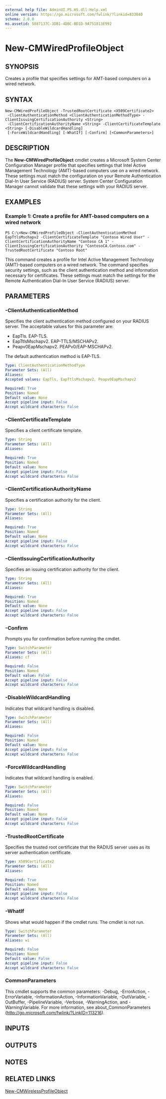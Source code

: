 ```yaml
---
external help file: AdminUI.PS.HS.dll-Help.xml
online version: https://go.microsoft.com/fwlink/?linkid=833840
schema: 2.0.0
ms.assetid: 5887137C-3DB1-4DBC-BD1D-9A751813E992
---
```


# New-CMWiredProfileObject

## SYNOPSIS
Creates a profile that specifies settings for AMT-based computers on a wired network.

## SYNTAX

```
New-CMWiredProfileObject -TrustedRootCertificate <X509Certificate2>
 -ClientAuthenticationMethod <ClientAuthenticationMethodType> -ClientIssuingCertificationAuthority <String>
 -ClientCertificationAuthorityName <String> -ClientCertificateTemplate <String> [-DisableWildcardHandling]
 [-ForceWildcardHandling] [-WhatIf] [-Confirm] [<CommonParameters>]
```

## DESCRIPTION
The **New-CMWiredProfileObject** cmdlet creates a Microsoft System Center Configuration Manager profile that specifies settings that Intel Active Management Technology (AMT)-based computers use on a wired network.
These settings must match the configuration on your Remote Authentication Dial-In User Service (RADIUS) server.
System Center Configuration Manager cannot validate that these settings with your RADIUS server.

## EXAMPLES

### Example 1: Create a profile for AMT-based computers on a wired network
```
PS C:\>New-CMWiredProfileObject -ClientAuthenticationMethod EapTtlsMschapv2 -ClientCertificateTemplate "Contoso Wired User" -ClientCertificationAuthorityName "Contoso CA 1" -ClientIssuingCertificationAuthority "ContosoCA.Contoso.com" -TrustedRootCertificate "Contoso Root"
```

This command creates a profile for Intel Active Management Technology (AMT)-based computers on a wired network.
The command specifies security settings, such as the client authentication method and information necessary for certificates.
These settings must match the settings for the Remote Authentication Dial-In User Service (RADIUS) server.

## PARAMETERS

### -ClientAuthenticationMethod
Specifies the client authentication method configured on your RADIUS server.
The acceptable values for this parameter are:

- EapTls.
EAP-TLS.
- EapTtlsMschapv2.
EAP-TTLS/MSCHAPv2.
- Peapv0EapMschapv2.
PEAPv0/EAP-MSCHAPv2. 

The default authentication method is EAP-TLS.

```yaml
Type: ClientAuthenticationMethodType
Parameter Sets: (All)
Aliases: 
Accepted values: EapTls, EapTtlsMschapv2, Peapv0EapMschapv2

Required: True
Position: Named
Default value: None
Accept pipeline input: False
Accept wildcard characters: False
```

### -ClientCertificateTemplate
Specifies a client certificate template.

```yaml
Type: String
Parameter Sets: (All)
Aliases: 

Required: True
Position: Named
Default value: None
Accept pipeline input: False
Accept wildcard characters: False
```

### -ClientCertificationAuthorityName
Specifies a certification authority for the client.

```yaml
Type: String
Parameter Sets: (All)
Aliases: 

Required: True
Position: Named
Default value: None
Accept pipeline input: False
Accept wildcard characters: False
```

### -ClientIssuingCertificationAuthority
Specifies an issuing certification authority for the client.

```yaml
Type: String
Parameter Sets: (All)
Aliases: 

Required: True
Position: Named
Default value: None
Accept pipeline input: False
Accept wildcard characters: False
```

### -Confirm
Prompts you for confirmation before running the cmdlet.

```yaml
Type: SwitchParameter
Parameter Sets: (All)
Aliases: cf

Required: False
Position: Named
Default value: False
Accept pipeline input: False
Accept wildcard characters: False
```

### -DisableWildcardHandling
Indicates that wildcard handling is disabled.

```yaml
Type: SwitchParameter
Parameter Sets: (All)
Aliases: 

Required: False
Position: Named
Default value: None
Accept pipeline input: False
Accept wildcard characters: False
```

### -ForceWildcardHandling
Indicates that wildcard handling is enabled.

```yaml
Type: SwitchParameter
Parameter Sets: (All)
Aliases: 

Required: False
Position: Named
Default value: None
Accept pipeline input: False
Accept wildcard characters: False
```

### -TrustedRootCertificate
Specifies the trusted root certificate that the RADIUS server uses as its server authentication certificate.

```yaml
Type: X509Certificate2
Parameter Sets: (All)
Aliases: 

Required: True
Position: Named
Default value: None
Accept pipeline input: False
Accept wildcard characters: False
```

### -WhatIf
Shows what would happen if the cmdlet runs.
The cmdlet is not run.

```yaml
Type: SwitchParameter
Parameter Sets: (All)
Aliases: wi

Required: False
Position: Named
Default value: False
Accept pipeline input: False
Accept wildcard characters: False
```

### CommonParameters
This cmdlet supports the common parameters: -Debug, -ErrorAction, -ErrorVariable, -InformationAction, -InformationVariable, -OutVariable, -OutBuffer, -PipelineVariable, -Verbose, -WarningAction, and -WarningVariable. For more information, see about_CommonParameters (http://go.microsoft.com/fwlink/?LinkID=113216).

## INPUTS

## OUTPUTS

## NOTES

## RELATED LINKS

[New-CMWirelessProfileObject](./New-CMWirelessProfileObject.md)


